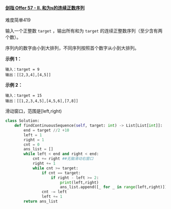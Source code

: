 #### [剑指 Offer 57 - II. 和为s的连续正数序列](https://leetcode-cn.com/problems/he-wei-sde-lian-xu-zheng-shu-xu-lie-lcof/)

难度简单419

输入一个正整数 `target` ，输出所有和为 `target` 的连续正整数序列（至少含有两个数）。

序列内的数字由小到大排列，不同序列按照首个数字从小到大排列。

 

**示例 1：**

```
输入：target = 9
输出：[[2,3,4],[4,5]]
```

**示例 2：**

```
输入：target = 15
输出：[[1,2,3,4,5],[4,5,6],[7,8]]
```



滑动窗口，范围是[left,right)

```python
class Solution:
    def findContinuousSequence(self, target: int) -> List[List[int]]:
        end = target //2 +10
        left = 1
        right = 1
        cnt = 0
        ans_list = []
        while left < end and right < end:
            cnt += right ##无脑滑动右窗口
            right += 1
            while cnt >= target:
                if cnt == target:
                    if right - left >= 2:
                        print(left,right)
                        ans_list.append([_ for _ in range(left,right)])
                cnt -= left
                left += 1
        return ans_list
            

```

